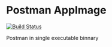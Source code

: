 # Postman AppImage

[![Build Status](https://travis-ci.org/showcheap/postman-appimage.svg?branch=6.6.1)](https://travis-ci.org/showcheap/postman-appimage)

Postman in single executable binnary

